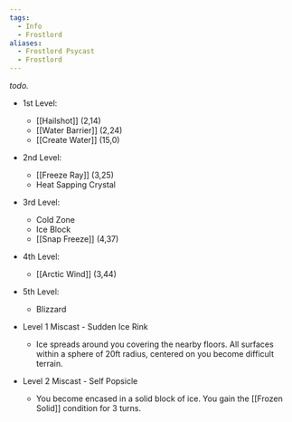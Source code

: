 ```yaml
---
tags:
  - Info
  - Frostlord
aliases:
  - Frostlord Psycast
  - Frostlord
---
```

*todo.*

- 1st Level:
	- [[Hailshot]] (2,14)
	- [[Water Barrier]] (2,24)
	- [[Create Water]] (15,0)
- 2nd Level:
	- [[Freeze Ray]] (3,25)
	- Heat Sapping Crystal
- 3rd Level:
	- Cold Zone
	- Ice Block
	- [[Snap Freeze]] (4,37)
- 4th Level:
	- [[Arctic Wind]] (3,44)
- 5th Level:
	- Blizzard

- Level 1 Miscast - Sudden Ice Rink
	- Ice spreads around you covering the nearby floors. All surfaces within a sphere of 20ft radius, centered on you become difficult terrain.
- Level 2 Miscast - Self Popsicle
	- You become encased in a solid block of ice. You gain the [[Frozen Solid]] condition for 3 turns.